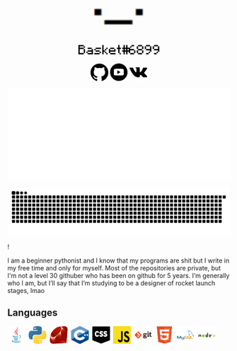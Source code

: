 <p align="center"><img src="https://github.com/BasketReally/BasketReally/blob/main/data/basket.jpg" width="200"/></p>
<p align="center">
<a href="https://github.com/BasketReally"><img src="https://github.com/BasketReally/BasketReally/blob/main/data/github.png" width="40" alt="github badge"></a>
<a href="https://www.youtube.com/channel/UC2tdu_Fu8cv_ml3vu1yzglQ"><img src="https://github.com/BasketReally/BasketReally/blob/main/data/youtubelogo.png" width="40" height="40" alt="github badge"></a>
<a href="https://vk.com/basketr"><img src="https://github.com/BasketReally/BasketReally/blob/main/data/vk.png" width="40" height="40" alt="github badge"></a>


  
<p align="center"><img src="https://github.com/BasketReally/BasketReally/blob/main/data/welcome.gif"/></p>
<p align="right"><img src="https://github.com/BasketReally/BasketReally/blob/main/data/github-contribution-grid-snake.svg"/></p>

!

I am a beginner pythonist and I know that my programs are shit but I write in my free time and only for myself. 
Most of the repositories are private, but I'm not a level 30 githuber who has been on github for 5 years. 
I’m generally who I am, but I’ll say that I’m studying to be a designer of rocket launch stages, lmao

<h2>Languages</h2>

<img src="https://github.com/BasketReally/BasketReally/blob/main/data/Javac.png" title="Java" alt="Java" width="40" height="40"/>&nbsp;
<img src="https://github.com/BasketReally/BasketReally/blob/main/data/Python.png" title="Python" alt="Python" width="40" height="40"/>&nbsp;
<img src="https://github.com/BasketReally/BasketReally/blob/main/data/Ruby.png" title="Ruby" alt="Ruby" width="40" height="40"/>&nbsp;
<img src="https://github.com/BasketReally/BasketReally/blob/main/data/c%2B%2B.png" title="c++" alt="c++" width="40" height="40"/>&nbsp;
<img src="https://github.com/BasketReally/BasketReally/blob/main/data/css.png" title="css" alt="css" width="40" height="40"/>&nbsp;
<img src="https://github.com/BasketReally/BasketReally/blob/main/data/js.png" title="js" alt="js" width="40" height="40"/>&nbsp;
<img src="https://github.com/BasketReally/BasketReally/blob/main/data/git-original-wordmark.png " title="git" alt="git" width="40" height="40"/>&nbsp;
<img src="https://github.com/BasketReally/BasketReally/blob/main/data/html5-original.png" title="html" alt="html" width="40" height="40"/>&nbsp;
<img src="https://github.com/BasketReally/BasketReally/blob/main/data/mysql-original-wordmark.png" title="mysql" alt="myqsl" width="40" height="40"/>&nbsp;
<img src="https://github.com/BasketReally/BasketReally/blob/main/data/nodejs-original-wordmark.png" title="nodejs" alt="nodejs" width="40" height="40"/>&nbsp;
